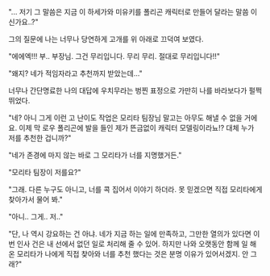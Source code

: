"... 저기 그 말씀은 지금 이 하세가와 미유키를 폴리곤 캐릭터로 만들어 달라는 말씀 이신가요..?" 

그의 질문에 나는 너무나 당연하게 고개를 위 아래로 끄덕여 보였다. 

"에에엑!!! 부.. 부장님. 그건 무리입니다. 무리 무리. 절대로 무리입니다!!" 

"왜지? 네가 적임자라고 추천까지 받았는데..." 

너무나 간단명료한 나의 대답에 우치무라는 벙찐 표정으로 가만히 나를 바라보다가 펄쩍 뛰었다. 

"네? 아니 그게 이런 고 난이도 작업은 모리타 팀장님 말고는 아무도 해낼 수 없을 거에요. 이제 막 로우 폴리곤에 발을 들인 제가 뜬금없이 캐릭터 모델링이라뇨!? 대체 누가 저를 추천한 겁니까?" 

"네가 존경에 마지 않는 바로 그 모리타가 너를 지명했거든." 

"모리타 팀장이 저를요?" 

"그래. 다른 누구도 아니고, 너를 콕 집어서 이야기 하더라. 못 믿겠으면 직접 모리타에게 찾아가서 물어 봐." 

"아니.. 그게.. 저.." 

"단, 나 역시 강요하는 건 아냐. 네가 지금 하는 일에 만족하고, 그만한 열의가 있다면 이번 인사 건은 내 선에서 없던 일로 처리해 줄 수 있어. 하지만 나와 오랫동안 함께 일 해 온 모리타가 나에게 직접 찾아와 너를 추천 했다는 것은 분명 이유가 있어서겠지. 안 그래?" 